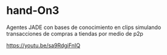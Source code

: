 # hand-On3
Agentes JADE con bases de conocimiento en clips simulando transacciones de compras a tiendas por medio de p2p

https://youtu.be/sa9RdgiFnIQ
